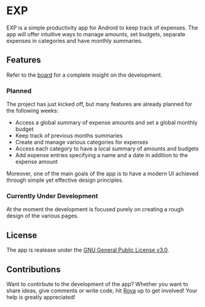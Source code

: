 # EXP

EXP is a simple productivity app for Android to keep track of expenses. The app will offer intuitive ways to manage amounts, set budgets, separate expenses in categories and have monthly summaries.

## Features

Refer to the [board](https://github.com/rovati/exp-app/projects/1) for a complete insight on the development.

### Planned

The project has just kicked off, but many features are already planned for the following weeks:

- Access a global summary of expense amounts and set a global monthly budget
- Keep track of previous months summaries
- Create and manage various categories for expenses
- Access each category to have a local summary of amounts and budgets
- Add expense entries specifying a name and a date in addition to the expense amount

Moreover, one of the main goals of the app is to have a modern UI achieved through simple yet effective design principles.

### Currently Under Development

At the moment the development is focused purely on creating a rough design of the various pages.

## License

The app is realease under the [GNU General Public License v3.0](LICENSE).

## Contributions

Want to contirbute to the development of the app? Whether you want to share ideas, give comments or write code, hit [Rova](https://github.com/rovati) up to get involved! Your help is greatly appreciated!

